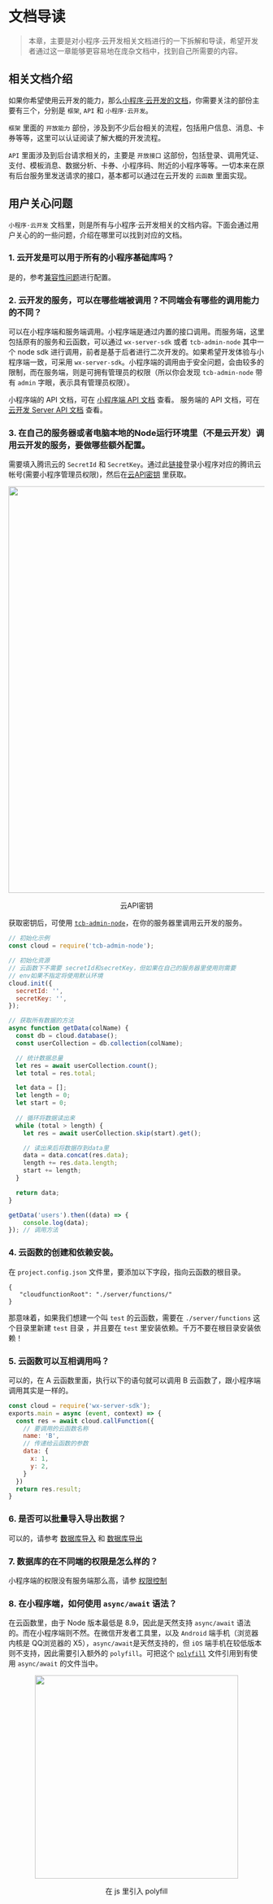 # 文档导读

> 本章，主要是对小程序·云开发相关文档进行的一下拆解和导读，希望开发者通过这一章能够更容易地在庞杂文档中，找到自己所需要的内容。

## 相关文档介绍

如果你希望使用云开发的能力，那么[小程序·云开发的文档](https://tencentcloudbase.github.io/#/devguide/)，你需要关注的部份主要有三个，分别是 `框架`,  `API` 和 `小程序·云开发`。

`框架` 里面的 `开放能力` 部份，涉及到不少后台相关的流程，包括用户信息、消息、卡券等等，这里可以认证阅读了解大概的开发流程。

`API` 里面涉及到后台请求相关的，主要是 `开放接口` 这部份，包括登录、调用凭证、支付、模板消息、数据分析、卡券、小程序码、附近的小程序等等。一切本来在原有后台服务里发送请求的接口，基本都可以通过在云开发的 `云函数` 里面实现。

## 用户关心问题

`小程序·云开发` 文档里，则是所有与小程序·云开发相关的文档内容。下面会通过用户关心的的一些问题，介绍在哪里可以找到对应的文档。

### 1. 云开发是可以用于所有的小程序基础库吗？
是的，参考[兼容性问题](https://developers.weixin.qq.com/miniprogram/dev/framework/client-lib/)进行配置。

### 2. 云开发的服务，可以在哪些端被调用？不同端会有哪些的调用能力的不同？
可以在小程序端和服务端调用。小程序端是通过内置的接口调用。而服务端，这里包括原有的服务和云函数，可以通过 `wx-server-sdk` 或者  `tcb-admin-node` 其中一个 node sdk 进行调用，前者是基于后者进行二次开发的。如果希望开发体验与小程序端一致，可采用 `wx-server-sdk`。小程序端的调用由于安全问题，会由较多的限制，而在服务端，则是可拥有管理员的权限（所以你会发现 `tcb-admin-node` 带有 `admin` 字眼，表示具有管理员权限）。

小程序端的 API 文档，可在 [小程序端 API 文档](https://developers.weixin.qq.com/miniprogram/dev/wxcloud/reference-client-api/) 查看。
服务端的 API 文档，可在 [云开发 Server API 文档](https://developers.weixin.qq.com/miniprogram/dev/wxcloud/reference-server-api/) 查看。

### 3. 在自己的服务器或者电脑本地的Node运行环境里（不是云开发）调用云开发的服务，要做哪些额外配置。

需要填入腾讯云的 `SecretId` 和 `SecretKey`。通过此[链接](https://www.qcloud.com/login/mp?s_url=https%3A%2F%2Fconsole.cloud.tencent.com%2Fcam%2Fcapi)登录小程序对应的腾讯云帐号(需要小程序管理员权限)，然后在[云API密钥](https://console.cloud.tencent.com/cam/capi) 里获取。

<p align="center">
    <img src="https://main.qcloudimg.com/raw/63512b321eee6c8779d6cb5b20f641cf.png" width="800px">
    <p align="center">云API密钥</p>
</p>

获取密钥后，可使用 [`tcb-admin-node`](https://github.com/TencentCloudBase/tcb-admin-node)，在你的服务器里调用云开发的服务。

```js
// 初始化示例
const cloud = require('tcb-admin-node');

// 初始化资源
// 云函数下不需要 secretId和secretKey，但如果在自己的服务器里使用则需要
// env如果不指定将使用默认环境
cloud.init({
  secretId: '',
  secretKey: '',
});

// 获取所有数据的方法
async function getData(colName) {
  const db = cloud.database();
  const userCollection = db.collection(colName);

  // 统计数据总量
  let res = await userCollection.count();
  let total = res.total;

  let data = [];
  let length = 0;
  let start = 0;
  
  // 循环将数据读出来
  while (total > length) {
    let res = await userCollection.skip(start).get();

    // 读出来后将数据存到data里
    data = data.concat(res.data);
    length += res.data.length;
    start += length;
  }

  return data;
}

getData('users').then((data) => {
    console.log(data);
}); // 调用方法
```

### 4. 云函数的创建和依赖安装。
在 `project.config.json` 文件里，要添加以下字段，指向云函数的根目录。
```
{
   "cloudfunctionRoot": "./server/functions/"
}
```

那意味着，如果我们想建一个叫 `test` 的云函数，需要在 `./server/functions` 这个目录里新建 `test` 目录 ，并且要在 `test` 里安装依赖。千万不要在根目录安装依赖！

### 5. 云函数可以互相调用吗？
可以的，在 A 云函数里面，执行以下的语句就可以调用  B 云函数了，跟小程序端调用其实是一样的。

```js
const cloud = require('wx-server-sdk');
exports.main = async (event, context) => {
  const res = await cloud.callFunction({
    // 要调用的云函数名称
    name: 'B',
    // 传递给云函数的参数
    data: {
      x: 1,
      y: 2,
    }
  })
  return res.result;
}
```

### 6. 是否可以批量导入导出数据？
可以的，请参考 [数据库导入](https://developers.weixin.qq.com/miniprogram/dev/wxcloud/guide/database/import.html) 和 [数据库导出](https://developers.weixin.qq.com/miniprogram/dev/wxcloud/guide/database/export.html)

### 7. 数据库的在不同端的权限是怎么样的？
小程序端的权限没有服务端那么高，请参 [权限控制](https://developers.weixin.qq.com/miniprogram/dev/wxcloud/guide/database/permission.html)

### 8. 在小程序端，如何使用 `async/await` 语法？

在云函数里，由于 Node 版本最低是 8.9，因此是天然支持 `async/await` 语法的。而在小程序端则不然。在微信开发者工具里，以及 `Android` 端手机（浏览器内核是 QQ浏览器的 X5），`async/await`是天然支持的，但 `iOS` 端手机在较低版本则不支持，因此需要引入额外的 `polyfill`。可把这个 [`polyfill`](../assets/runtime.js) 文件引用到有使用 `async/await` 的文件当中。

<p align="center">
    <img src="https://main.qcloudimg.com/raw/419b19a99124db5289d89ac1f98294f4.png" width="400px">
    <p align="center">在 js 里引入 polyfill</p>
</p>

